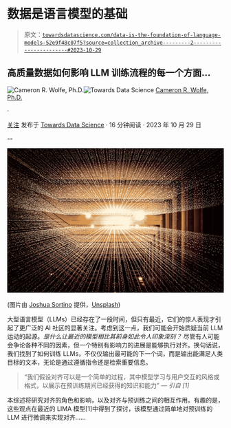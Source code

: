 # 数据是语言模型的基础

> 原文：[`towardsdatascience.com/data-is-the-foundation-of-language-models-52e9f48c07f5?source=collection_archive---------2-----------------------#2023-10-29`](https://towardsdatascience.com/data-is-the-foundation-of-language-models-52e9f48c07f5?source=collection_archive---------2-----------------------#2023-10-29)

## 高质量数据如何影响 LLM 训练流程的每一个方面…

[](https://wolfecameron.medium.com/?source=post_page-----52e9f48c07f5--------------------------------)![Cameron R. Wolfe, Ph.D.](https://wolfecameron.medium.com/?source=post_page-----52e9f48c07f5--------------------------------)[](https://towardsdatascience.com/?source=post_page-----52e9f48c07f5--------------------------------)![Towards Data Science](https://towardsdatascience.com/?source=post_page-----52e9f48c07f5--------------------------------) [Cameron R. Wolfe, Ph.D.](https://wolfecameron.medium.com/?source=post_page-----52e9f48c07f5--------------------------------)

·

[关注](https://medium.com/m/signin?actionUrl=https%3A%2F%2Fmedium.com%2F_%2Fsubscribe%2Fuser%2F28aa6026c553&operation=register&redirect=https%3A%2F%2Ftowardsdatascience.com%2Fdata-is-the-foundation-of-language-models-52e9f48c07f5&user=Cameron+R.+Wolfe%2C+Ph.D.&userId=28aa6026c553&source=post_page-28aa6026c553----52e9f48c07f5---------------------post_header-----------) 发布于 [Towards Data Science](https://towardsdatascience.com/?source=post_page-----52e9f48c07f5--------------------------------) · 16 分钟阅读 · 2023 年 10 月 29 日[](https://medium.com/m/signin?actionUrl=https%3A%2F%2Fmedium.com%2F_%2Fvote%2Ftowards-data-science%2F52e9f48c07f5&operation=register&redirect=https%3A%2F%2Ftowardsdatascience.com%2Fdata-is-the-foundation-of-language-models-52e9f48c07f5&user=Cameron+R.+Wolfe%2C+Ph.D.&userId=28aa6026c553&source=-----52e9f48c07f5---------------------clap_footer-----------)

--

[](https://medium.com/m/signin?actionUrl=https%3A%2F%2Fmedium.com%2F_%2Fbookmark%2Fp%2F52e9f48c07f5&operation=register&redirect=https%3A%2F%2Ftowardsdatascience.com%2Fdata-is-the-foundation-of-language-models-52e9f48c07f5&source=-----52e9f48c07f5---------------------bookmark_footer-----------)![](img/0cdc29d0203d7225c4541733960f9b92.png)

(图片由 [Joshua Sortino](https://unsplash.com/@sortino?utm_content=creditCopyText&utm_medium=referral&utm_source=unsplash) 提供，[Unsplash](https://unsplash.com/photos/worms-eye-view-photography-of-ceiling-LqKhnDzSF-8?utm_content=creditCopyText&utm_medium=referral&utm_source=unsplash))

大型语言模型（LLMs）已经存在了一段时间，但只有最近，它们的惊人表现才引起了更广泛的 AI 社区的显著关注。考虑到这一点，我们可能会开始质疑当前 LLM 运动的起源。*是什么让最近的模型相比其前身如此令人印象深刻？* 尽管有人可能会争论各种不同的因素，但一个特别有影响力的进展是能够执行对齐。换句话说，我们找到了如何训练 LLMs，不仅仅输出最可能的下一个词，而是输出能满足人类目标的文本，无论是通过遵循指令还是检索重要信息。

> “我们假设对齐可以是一个简单的过程，其中模型学习与用户交互的风格或格式，以展示在预训练期间已经获得的知识和能力” *— 引自 [1]*

本综述将研究对齐的角色和影响，以及对齐与预训练之间的相互作用。有趣的是，这些观点在最近的 LIMA 模型[1]中得到了探讨，该模型通过简单地对预训练的 LLM 进行微调来实现对齐……
